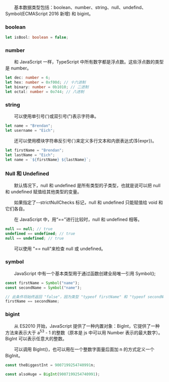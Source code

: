 &emsp;&emsp;基本数据类型包括：boolean、number、string、null、undefind、Symbol(ECMAScript 2016 新增) 和 bigint。

### boolean

```ts
let isBool: boolean = false;
```

### number

&emsp;&emsp;和 JavaScript 一样，TypeScript 中所有数字都是浮点数。这些浮点数的类型是 number。

```ts
let dec: number = 6;
let hex: number = 0xf00d; // 十六进制
let binary: number = 0b1010; // 二进制
let octal: number = 0o744; // 八进制
```

### string

&emsp;&emsp;可以使用单引号(')或双引号(")表示字符串。

```ts
let name = "Brendan";
let username = "Eich";
```

&emsp;&emsp;还可以使用模块字符串反引号(`)来定义多行文本和内嵌表达式(\${expr})。

```ts
let firstName = "Brendan";
let lastName = "Eich";
let name = `${firstName} ${lastName}`;
```

### Null 和 Undefined

&emsp;&emsp;默认情况下，null 和 undefined 是所有类型的子类型，也就是说可以把 null 和 undefined 赋值给其他类型的变量。

&emsp;&emsp;如果指定了--strictNullChecks 标记，null 和 undefined 只能赋值给 void 和它们各自。

&emsp;&emsp;在 JavaScript 中，用“==”进行比较时，null 和 undefined 相等。

```js
null == null; // true
undefined == undefined; // true
null == undefined; // true
```

&emsp;&emsp;可以使用 "== null"来检查 null 或 undefined。

### symbol

&emsp;&emsp;JavaScript 中有一个基本类型用于通过函数创建全局唯一引用 Symbol();

```ts
const firstName = Symbol("name");
const secondName = Symbol("name");

// 此条件将始终返回 "false"，因为类型 "typeof firstName" 和 "typeof secondName" 没有重叠。
firstName == secondName;
```

### bigint

&emsp;&emsp;从 ES2010 开始，JavaScript 提供了一种内置对象：BigInt，它提供了一种方法来表示大于 a<sup>53</sup> - 1 的整数（原本是 js 中可以用 Number 表示的最大数字）。BigInt 可以表示任意大的整数。

&emsp;&emsp;可以调用 BigInt()，也可以用在一个整数字面量后面加 n 的方式定义一个 BigInit。

```ts
const theBiggestInt = 9007199254740991n;

const alsoHuge = BigInt(9007199254740991);
```
